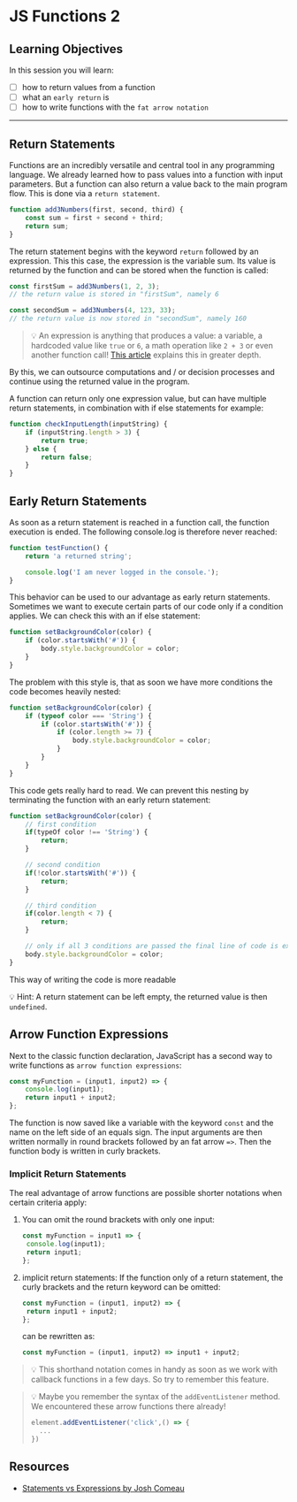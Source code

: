 # JS Functions 2

## Learning Objectives

In this session you will learn:

- [ ] how to return values from a function
- [ ] what an `early return` is
- [ ] how to write functions with the `fat arrow notation`

---

## Return Statements

Functions are an incredibly versatile and central tool in any programming language. We already
learned how to pass values into a function with input parameters. But a function can also return a
value back to the main program flow. This is done via a `return statement`.

```js
function add3Numbers(first, second, third) {
	const sum = first + second + third;
	return sum;
}
```

The return statement begins with the keyword `return` followed by an expression. This this case, the
expression is the variable sum. Its value is returned by the function and can be stored when the
function is called:

```js
const firstSum = add3Numbers(1, 2, 3);
// the return value is stored in "firstSum", namely 6

const secondSum = add3Numbers(4, 123, 33);
// the return value is now stored in "secondSum", namely 160
```

> 💡 An expression is anything that produces a value: a variable, a hardcoded value like `true` or
> `6`, a math operation like `2 + 3` or even another function call!
> [This article](https://www.joshwcomeau.com/javascript/statements-vs-expressions/) explains this in
> greater depth.

By this, we can outsource computations and / or decision processes and continue using the returned
value in the program.

A function can return only one expression value, but can have multiple return statements, in
combination with if else statements for example:

```js
function checkInputLength(inputString) {
	if (inputString.length > 3) {
		return true;
	} else {
		return false;
	}
}
```

## Early Return Statements

As soon as a return statement is reached in a function call, the function execution is ended. The
following console.log is therefore never reached:

```js
function testFunction() {
	return 'a returned string';

	console.log('I am never logged in the console.');
}
```

This behavior can be used to our advantage as early return statements. Sometimes we want to execute
certain parts of our code only if a condition applies. We can check this with an if else statement:

```js
function setBackgroundColor(color) {
	if (color.startsWith('#')) {
		body.style.backgroundColor = color;
	}
}
```

The problem with this style is, that as soon we have more conditions the code becomes heavily
nested:

```js
function setBackgroundColor(color) {
	if (typeof color === 'String') {
		if (color.startsWith('#')) {
			if (color.length >= 7) {
				body.style.backgroundColor = color;
			}
		}
	}
}
```

This code gets really hard to read. We can prevent this nesting by terminating the function with an
early return statement:

```js
function setBackgroundColor(color) {
	// first condition
	if(typeOf color !== 'String') {
		return;
	}

	// second condition
	if(!color.startsWith('#')) {
		return;
	}

	// third condition
	if(color.length < 7) {
		return;
	}

	// only if all 3 conditions are passed the final line of code is executed.
	body.style.backgroundColor = color;
}

```

This way of writing the code is more readable

💡 Hint: A return statement can be left empty, the returned value is then `undefined`.

## Arrow Function Expressions

Next to the classic function declaration, JavaScript has a second way to write functions as
`arrow function expressions`:

```js
const myFunction = (input1, input2) => {
	console.log(input1);
	return input1 + input2;
};
```

The function is now saved like a variable with the keyword `const` and the name on the left side of
an equals sign. The input arguments are then written normally in round brackets followed by an fat
arrow `=>`. Then the function body is written in curly brackets.

### Implicit Return Statements

The real advantage of arrow functions are possible shorter notations when certain criteria apply:

1. You can omit the round brackets with only one input:
   ```js
   const myFunction = input1 => {
   	console.log(input1);
   	return input1;
   };
   ```
2. implicit return statements: If the function only of a return statement, the curly brackets and
   the return keyword can be omitted:
   ```js
   const myFunction = (input1, input2) => {
   	return input1 + input2;
   };
   ```
   can be rewritten as:
   ```js
   const myFunction = (input1, input2) => input1 + input2;
   ```

> 💡 This shorthand notation comes in handy as soon as we work with callback functions in a few
> days. So try to remember this feature.

> 💡 Maybe you remember the syntax of the `addEventListener` method. We encountered these arrow
> functions there already!
>
> ```js
> element.addEventListener('click',() => {
> 	...
> })
> ```

## Resources

- [Statements vs Expressions by Josh Comeau](https://www.joshwcomeau.com/javascript/statements-vs-expressions/)

